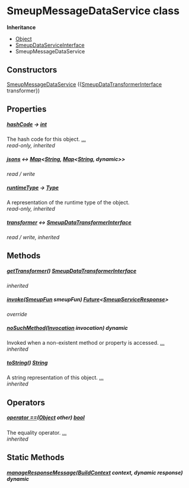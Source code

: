 


# SmeupMessageDataService class











**Inheritance**

- [Object](https://api.flutter.dev/flutter/dart-core/Object-class.html)
- [SmeupDataServiceInterface](../smeup_services_smeup_data_service_interface/SmeupDataServiceInterface-class.md)
- SmeupMessageDataService






## Constructors

[SmeupMessageDataService](../smeup_services_smeup_message_data_service/SmeupMessageDataService/SmeupMessageDataService.md) ({[SmeupDataTransformerInterface](../smeup_services_transformers_smeup_data_transformer_interface/SmeupDataTransformerInterface-class.md) transformer})

    


## Properties

##### [hashCode](https://api.flutter.dev/flutter/dart-core/Object/hashCode.html) &#8594; [int](https://api.flutter.dev/flutter/dart-core/int-class.html)



The hash code for this object. [...](https://api.flutter.dev/flutter/dart-core/Object/hashCode.html)  
_read-only, inherited_



##### [jsons](../smeup_services_smeup_message_data_service/SmeupMessageDataService/jsons.md) &#8596; [Map](https://api.flutter.dev/flutter/dart-core/Map-class.html)&lt;[String](https://api.flutter.dev/flutter/dart-core/String-class.html), [Map](https://api.flutter.dev/flutter/dart-core/Map-class.html)&lt;[String](https://api.flutter.dev/flutter/dart-core/String-class.html), dynamic>>



   
_read / write_



##### [runtimeType](https://api.flutter.dev/flutter/dart-core/Object/runtimeType.html) &#8594; [Type](https://api.flutter.dev/flutter/dart-core/Type-class.html)



A representation of the runtime type of the object.   
_read-only, inherited_



##### [transformer](../smeup_services_smeup_data_service_interface/SmeupDataServiceInterface/transformer.md) &#8596; [SmeupDataTransformerInterface](../smeup_services_transformers_smeup_data_transformer_interface/SmeupDataTransformerInterface-class.md)



   
_read / write, inherited_




## Methods

##### [getTransformer](../smeup_services_smeup_data_service_interface/SmeupDataServiceInterface/getTransformer.md)() [SmeupDataTransformerInterface](../smeup_services_transformers_smeup_data_transformer_interface/SmeupDataTransformerInterface-class.md)



   
_inherited_



##### [invoke](../smeup_services_smeup_message_data_service/SmeupMessageDataService/invoke.md)([SmeupFun](../smeup_models_smeup_fun/SmeupFun-class.md) smeupFun) [Future](https://api.flutter.dev/flutter/dart-async/Future-class.html)&lt;[SmeupServiceResponse](../smeup_services_smeup_service_response/SmeupServiceResponse-class.md)>



   
_override_



##### [noSuchMethod](https://api.flutter.dev/flutter/dart-core/Object/noSuchMethod.html)([Invocation](https://api.flutter.dev/flutter/dart-core/Invocation-class.html) invocation) dynamic



Invoked when a non-existent method or property is accessed. [...](https://api.flutter.dev/flutter/dart-core/Object/noSuchMethod.html)  
_inherited_



##### [toString](https://api.flutter.dev/flutter/dart-core/Object/toString.html)() [String](https://api.flutter.dev/flutter/dart-core/String-class.html)



A string representation of this object. [...](https://api.flutter.dev/flutter/dart-core/Object/toString.html)  
_inherited_




## Operators

##### [operator ==](https://api.flutter.dev/flutter/dart-core/Object/operator_equals.html)([Object](https://api.flutter.dev/flutter/dart-core/Object-class.html) other) [bool](https://api.flutter.dev/flutter/dart-core/bool-class.html)



The equality operator. [...](https://api.flutter.dev/flutter/dart-core/Object/operator_equals.html)  
_inherited_





## Static Methods

##### [manageResponseMessage](../smeup_services_smeup_message_data_service/SmeupMessageDataService/manageResponseMessage.md)([BuildContext](https://api.flutter.dev/flutter/widgets/BuildContext-class.html) context, dynamic response) dynamic



   










